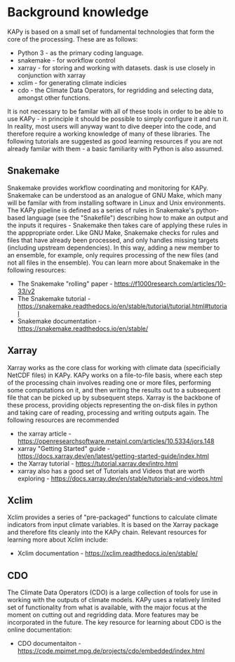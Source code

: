 # Background knowledge

KAPy is based on a small set of fundamental technologies that form the core of the processing. These are as follows:

* Python 3 - as the primary coding language. 
* snakemake - for workflow control
* xarray - for storing and working with datasets. dask is use closely in conjunction with xarray
* xclim - for generating climate indicies
* cdo - the Climate Data Operators, for regridding and selecting data, amongst other functions.

It is not necessary to be familar with all of these tools in order to be able to use KAPy - in principle it should be possible to simply configure it and run it. In reality, most users will anyway want to dive deeper into the code, and therefore require a working knowledge of many of these libraries. The following tutorials are suggested as good learning resources if you are not already familar with them - a basic familiarity with Python is also assumed.

## Snakemake

Snakemake provides workflow coordinating and monitoring for KAPy. Snakemake can be understood as an analogue of GNU Make, which many will be familar with from installing software in Linux and Unix environments.  The KAPy pipeline is defined as a series of rules in Snakemake's python-based language (see the "Snakefile") describing how to make an output and the inputs it requires - Snakemake then takes care of applying these rules in the apppropriate order. Like GNU Make, Snakemake checks for  rules and files that have already been processed, and only handles missing targets (including upstream dependencies). In this way, adding a new member to an ensemble, for example, only requires processing of the new files (and not all files in the ensemble). You can learn more about Snakemake in the following resources:

* The Snakemake "rolling" paper - https://f1000research.com/articles/10-33/v2
* The Snakemake tutorial - https://snakemake.readthedocs.io/en/stable/tutorial/tutorial.html#tutorial
* Snakemake documentation - https://snakemake.readthedocs.io/en/stable/

## Xarray

Xarray works as the core class for working with climate data (specificially NetCDF files) in KAPy. KAPy works on a file-to-file basis, where each step of the processing chain involves reading one or more files, performing some computations on it, and then writing the results out to a subsequent file that can be picked up by subsequent steps. Xarray is the backbone of these process, providing objects representing the on-disk files in python and taking care of reading, processing and writing outputs again. The following resources are recommended

* the xarray article - https://openresearchsoftware.metajnl.com/articles/10.5334/jors.148
* xarray "Getting Started" guide - https://docs.xarray.dev/en/latest/getting-started-guide/index.html
* the Xarray tutorial - https://tutorial.xarray.dev/intro.html
* xarray also has a good set of Tutorials and Videos that are worth exploring - https://docs.xarray.dev/en/stable/tutorials-and-videos.html

## Xclim

Xclim provides a series of "pre-packaged" functions to calculate climate indicators from input climate variables. It is based on the Xarray package and therefore fits cleanly into the KAPy chain. Relevant resources for learning more about Xclim include:

* Xclim documentation - https://xclim.readthedocs.io/en/stable/

## CDO

The Climate Data Operators (CDO) is a large collection of tools for use in working with the outputs of climate models. KAPy uses a relatively limited set of functionality from what is available, with the major focus at the moment on cutting out and regridding data. More features may be incorporated in the future. The key resource for learning about CDO is the online documentation:

* CDO documentaiton - https://code.mpimet.mpg.de/projects/cdo/embedded/index.html

